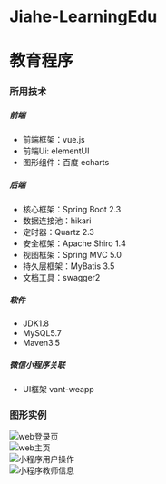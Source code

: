 # Jiahe-LearningEdu
# 教育程序
### 所用技术
##### 前端 
- 前端框架：vue.js
- 前端Ui: elementUI
- 图形组件：百度 echarts
##### 后端
- 核心框架：Spring Boot 2.3
- 数据连接池：hikari
- 定时器：Quartz 2.3
- 安全框架：Apache Shiro 1.4
- 视图框架：Spring MVC 5.0
- 持久层框架：MyBatis 3.5
- 文档工具：swagger2
##### 软件
- JDK1.8
- MySQL5.7
- Maven3.5
##### 微信小程序关联
- UI框架 vant-weapp
### 图形实例
![web登录页](https://note.youdao.com/yws/public/resource/de7d46b4f181b246a93e47b84405d0ce/xmlnote/6DA703ACD7544B2E918943178E278312/426)<br>
![web主页](https://note.youdao.com/yws/public/resource/de7d46b4f181b246a93e47b84405d0ce/xmlnote/5A06593DDFB14DDFB30423D3B89225F0/428)<br>
![小程序用户操作](https://note.youdao.com/yws/public/resource/de7d46b4f181b246a93e47b84405d0ce/xmlnote/D908D317EE924E73AA40DDD062122A91/430)<br>
![小程序教师信息](https://note.youdao.com/yws/public/resource/de7d46b4f181b246a93e47b84405d0ce/xmlnote/BA2DCC0D2A7240A982D74181F80E03E6/435)<br>
